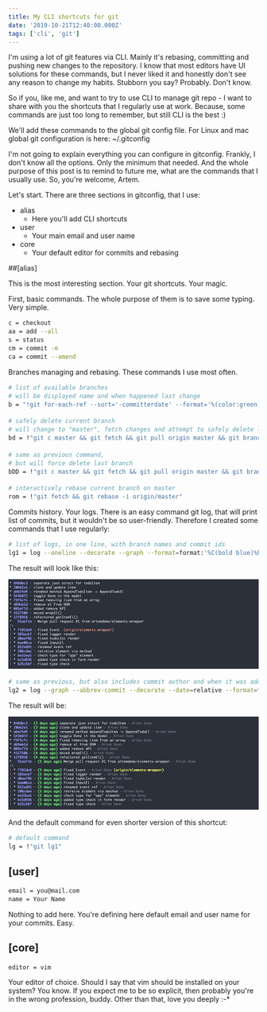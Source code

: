 ```yaml
---
title: My CLI shortcuts for git
date: '2019-10-21T12:40:00.000Z'
tags: ['cli', 'git']
---
```


I'm using a lot of git features via CLI. Mainly it's rebasing, committing and pushing new changes to the repository. I know that most editors have UI solutions for these commands, but I never liked it and honestly don't see any reason to change my habits. Stubborn you say? Probably. Don't know.

<!-- end -->

So if you, like me, and want to try to use CLI to manage git repo - I want to share with you the shortcuts that I regularly use at work. Because, some commands are just too long to remember, but still CLI is the best :)

We'll add these commands to the global git config file. For Linux and mac global git configuration is here: ~/.gitconfig

I'm not going to explain everything you can configure in gitconfig. Frankly, I don't know all the options. Only the minimum that needed. And the whole purpose of this post is to remind to future me, what are the commands that I usually use. So, you're welcome, Artem.

Let's start. There are three sections in gitconfig, that I use:

- alias
  - Here you'll add CLI shortcuts
- user
  - Your main email and user name
- core
  - Your default editor for commits and rebasing

##[alias]

This is the most interesting section. Your git shortcuts. Your magic.

First, basic commands. The whole purpose of them is to save some typing. Very simple.

```bash
c = checkout
aa = add --all
s = status
cm = commit -m
ca = commit --amend
```

Branches managing and rebasing. These commands I use most often.

```bash
# list of available branches
# will be displayed name and when happened last change
b = "!git for-each-ref --sort='-committerdate' --format='%(color:green)%(committerdate:relative)%(color:reset)%09%(refname)' refs/heads | sed -e 's-refs/heads/--'"

# safely delete current branch
# will change to "master", fetch changes and attempt to safely delete last branch
bd = !"git c master && git fetch && git pull origin master && git branch -d $(git rev-parse --abbrev-ref @{-1})"

# same as previous command,
# but will force delete last branch
bDD = !"git c master && git fetch && git pull origin master && git branch -D $(git rev-parse --abbrev-ref @{-1})"

# interactively rebase current branch on master
rom = !"git fetch && git rebase -i origin/master"
```

Commits history. Your logs. There is an easy command git log, that will print list of commits, but it wouldn't be so user-friendly. Therefore I created some commands that I use regularly:

```bash
# list of logs, in one line, with branch names and commit ids
lg1 = log --oneline --decorate --graph --format=format:'%C(bold blue)%h%C(reset) - %C(white)%s%C(reset) %C(yellow)%d%C(reset)'
```

The result will look like this:

![git CLI lg1](git-cli-lg1.png)

```bash
# same as previous, but also includes commit author and when it was added
lg2 = log --graph --abbrev-commit --decorate --date=relative --format=format:'%C(bold blue)%h%C(reset) - %C(bold green)(%ar)%C(reset) %C(white)%s%C(reset)  %C(dim white)- %an%C(reset)%C(bold yellow)%d%C(reset)'
```

The result will be:

![git CLI lg2](git-cli-lg2.png)

And the default command for even shorter version of this shortcut:

```bash
# default command
lg = !"git lg1"
```

## [user]

```bash
email = you@mail.com
name = Your Name
```

Nothing to add here. You're defining here default email and user name for your commits. Easy.

## [core]

```bash
editor = vim
```

Your editor of choice. Should I say that vim should be installed on your system? You know. If you expect me to be so explicit, then probably you're in the wrong profession, buddy. Other than that, love you deeply :-\*
